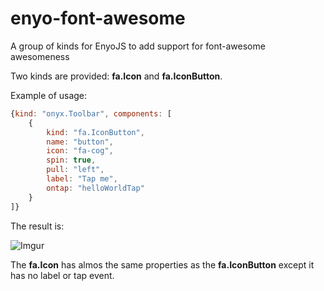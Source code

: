 enyo-font-awesome
=================

A group of kinds for EnyoJS to add support for font-awesome awesomeness

Two kinds are provided: **fa.Icon** and **fa.IconButton**.

Example of usage:

```js
{kind: "onyx.Toolbar", components: [
    {
        kind: "fa.IconButton",
        name: "button",
        icon: "fa-cog",
        spin: true,
        pull: "left",
        label: "Tap me",
        ontap: "helloWorldTap"
    }
]}
```

The result is:

![Imgur](http://i.imgur.com/KhiEjBF.gifv)

The **fa.Icon** has almos the same properties as the **fa.IconButton** except it has no label or tap event.